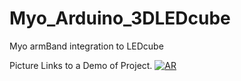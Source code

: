 # Myo_Arduino_3DLEDcube
Myo armBand integration to LEDcube

Picture Links to a Demo of Project.
[![AR](https://www.youtube.com/upload_thumbnail?v=-RblfWB6Sho&t=hqdefault&ts=1547521626031)](https://www.youtube.com/watch?v=-RblfWB6Sho&feature=youtu.be)
